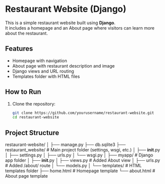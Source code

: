 # Restaurant Website (Django)
This is a simple restaurant website built using **Django**.  
It includes a homepage and an About page where visitors can learn more about the restaurant.  
## Features
- Homepage with navigation
- About page with restaurant description and image
- Django views and URL routing
- Templates folder with HTML files
## How to Run
1. Clone the repository:
   ```bash
   git clone https://github.com/yourusername/restaurant-website.git
   cd restaurant-website

## Project Structure

restaurant-website/
│
├── manage.py
├── db.sqlite3
├── restaurant_website/         # Main project folder (settings, wsgi, etc.)
│   ├── __init__.py
│   ├── settings.py
│   ├── urls.py
│   └── wsgi.py
│
├── myapp/                      # Django app folder
│   ├── __init__.py
│   ├── views.py                 # Added About view
│   ├── urls.py                  # Added /about/ route
│   └── models.py
│
└── templates/                  # HTML templates folder
    ├── home.html                # Homepage template
    └── about.html               # About page template


